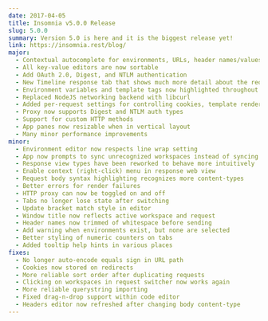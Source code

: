 ```yaml
---
date: 2017-04-05
title: Insomnia v5.0.0 Release
slug: 5.0.0
summary: Version 5.0 is here and it is the biggest release yet!
link: https://insomnia.rest/blog/
major:
  - Contextual autocomplete for environments, URLs, header names/values, and more
  - All key-value editors are now sortable
  - Add OAuth 2.0, Digest, and NTLM authentication
  - New Timeline response tab that shows much more detail about the request
  - Environment variables and template tags now highlighted throughout the app
  - Replaced NodeJS networking backend with libcurl
  - Added per-request settings for controlling cookies, template rendering, and URL encoding
  - Proxy now supports Digest and NTLM auth types
  - Support for custom HTTP methods
  - App panes now resizable when in vertical layout
  - Many minor performance improvements
minor:
  - Environment editor now respects line wrap setting
  - App now prompts to sync unrecognized workspaces instead of syncing without asking
  - Response view types have been reworked to behave more intuitively
  - Enable context (right-click) menu in response web view
  - Request body syntax highlighting recognizes more content-types 
  - Better errors for render failures
  - HTTP proxy can now be toggled on and off
  - Tabs no longer lose state after switching
  - Update bracket match style in editor
  - Window title now reflects active workspace and request
  - Header names now trimmed of whitespace before sending
  - Add warning when environments exist, but none are selected
  - Better styling of numeric counters on tabs
  - Added tooltip help hints in various places
fixes:
  - No longer auto-encode equals sign in URL path
  - Cookies now stored on redirects
  - More reliable sort order after duplicating requests
  - Clicking on workspaces in request switcher now works again
  - More reliable querystring importing
  - Fixed drag-n-drop support within code editor
  - Headers editor now refreshed after changing body content-type
---
```


